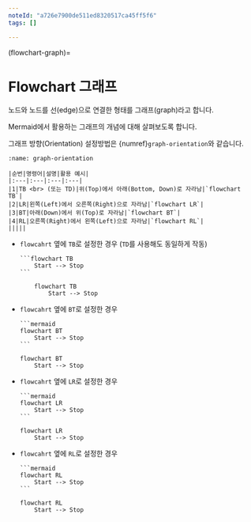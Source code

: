 ```yaml
---
noteId: "a726e7900de511ed8320517ca45ff5f6"
tags: []

---
```


(flowchart-graph)=
# Flowchart 그래프 
노드와 노드를 선(edge)으로 연결한 형태를 그래프(graph)라고 합니다.

Mermaid에서 활용하는 그래프의 개념에 대해 살펴보도록 합니다.

그래프 방향(Orientation) 설정방법은 {numref}`graph-orientation`와 같습니다.

```{table} Flowchart 그래프 방향 설정
:name: graph-orientation

|순번|명령어|설명|활용 예시|
|:---|:---|:---|:---|
|1|TB <br> (또는 TD)|위(Top)에서 아래(Bottom, Down)로 자라남|`flowchart TB`|
|2|LR|왼쪽(Left)에서 오른쪽(Right)으로 자라남|`flowchart LR`|
|3|BT|아래(Down)에서 위(Top)로 자라남|`flowchart BT`|
|4|RL|오른쪽(Right)에서 왼쪽(Left)으로 자라남|`flowchart RL`|
|||||
```

- `flowcahrt` 옆에 `TB`로 설정한 경우 (`TD`를 사용해도 동일하게 작동)
    ````
    ```flowchart TB
        Start --> Stop
    ```
    ````
   
    ```{mermaid}
        flowchart TB
            Start --> Stop
    ```


- `flowcahrt` 옆에 `BT`로 설정한 경우
    ````
    ```mermaid
    flowchart BT
        Start --> Stop
    ```
    ````

    ```{mermaid}
    flowchart BT
        Start --> Stop
    ```

- `flowcahrt` 옆에 `LR`로 설정한 경우
    ````
    ```mermaid
    flowchart LR
        Start --> Stop
    ```
    ````

    ```{mermaid}
    flowchart LR
        Start --> Stop
    ```

- `flowcahrt` 옆에 `RL`로 설정한 경우
    ````
    ```mermaid
    flowchart RL
        Start --> Stop
    ```
    ````

    ```{mermaid}
    flowchart RL
        Start --> Stop
    ```

